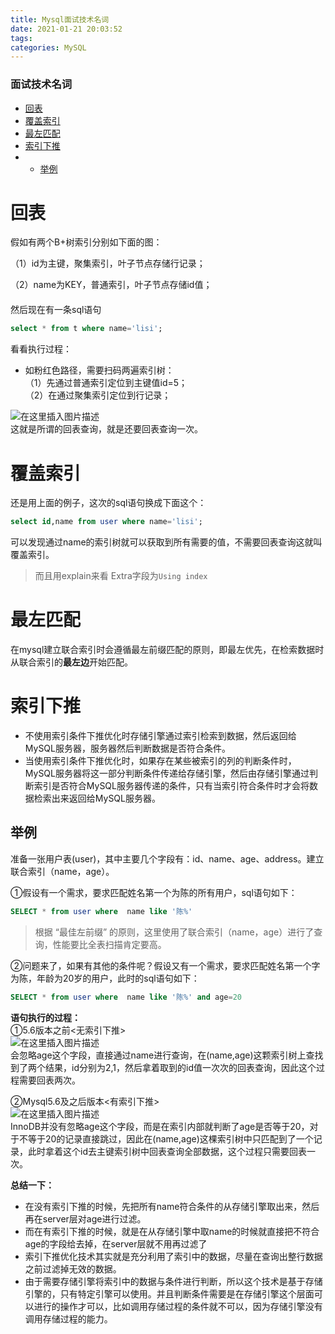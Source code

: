 ```yaml
---
title: Mysql面试技术名词
date: 2021-01-21 20:03:52
tags: 
categories: MySQL
---
```


<!--more-->

### 面试技术名词

- [回表](#_1)
- [覆盖索引](#_20)
- [最左匹配](#_32)
- [索引下推](#_36)
- - [举例](#_42)

# 回表

假如有两个B+树索引分别如下面的图：

（1）id为主键，聚集索引，叶子节点存储行记录；

（2）name为KEY，普通索引，叶子节点存储id值；  
　　  
然后现在有一条sql语句

```sql
select * from t where name='lisi';
```

看看执行过程：

- 如粉红色路径，需要扫码两遍索引树：  
  （1）先通过普通索引定位到主键值id=5；  
  （2）在通过聚集索引定位到行记录；

![在这里插入图片描述](https://img-blog.csdnimg.cn/20210121193620335.png?x-oss-process=image/watermark,type_ZmFuZ3poZW5naGVpdGk,shadow_10,text_aHR0cHM6Ly9ibG9nLmNzZG4ubmV0L3FxXzIxMDQwNTU5,size_16,color_FFFFFF,t_70)  
这就是所谓的回表查询，就是还要回表查询一次。

# 覆盖索引

还是用上面的例子，这次的sql语句换成下面这个：

```sql
select id,name from user where name='lisi';　
```

可以发现通过name的索引树就可以获取到所有需要的值，不需要回表查询这就叫覆盖索引。

> 而且用explain来看 Extra字段为`Using index`

# 最左匹配

在mysql建立联合索引时会遵循最左前缀匹配的原则，即最左优先，在检索数据时从联合索引的**最左边**开始匹配。

# 索引下推

- 不使用索引条件下推优化时存储引擎通过索引检索到数据，然后返回给MySQL服务器，服务器然后判断数据是否符合条件。
- 当使用索引条件下推优化时，如果存在某些被索引的列的判断条件时，MySQL服务器将这一部分判断条件传递给存储引擎，然后由存储引擎通过判断索引是否符合MySQL服务器传递的条件，只有当索引符合条件时才会将数据检索出来返回给MySQL服务器。

## 举例

准备一张用户表\(user\)，其中主要几个字段有：id、name、age、address。建立联合索引（name，age）。

①假设有一个需求，要求匹配姓名第一个为陈的所有用户，sql语句如下：

```sql
SELECT * from user where  name like '陈%'
```

> 根据 “最佳左前缀” 的原则，这里使用了联合索引（name，age）进行了查询，性能要比全表扫描肯定要高。  

②问题来了，如果有其他的条件呢？假设又有一个需求，要求匹配姓名第一个字为陈，年龄为20岁的用户，此时的sql语句如下：

```sql
SELECT * from user where  name like '陈%' and age=20
```

**语句执行的过程：**  
①5.6版本之前\<无索引下推>  
![在这里插入图片描述](https://img-blog.csdnimg.cn/20210121195216770.png?x-oss-process=image/watermark,type_ZmFuZ3poZW5naGVpdGk,shadow_10,text_aHR0cHM6Ly9ibG9nLmNzZG4ubmV0L3FxXzIxMDQwNTU5,size_16,color_FFFFFF,t_70)  
会忽略age这个字段，直接通过name进行查询，在\(name,age\)这颗索引树上查找到了两个结果，id分别为2,1，然后拿着取到的id值一次次的回表查询，因此这个过程需要回表两次。

②Mysql5.6及之后版本\<有索引下推>  
![在这里插入图片描述](https://img-blog.csdnimg.cn/20210121195345860.png?x-oss-process=image/watermark,type_ZmFuZ3poZW5naGVpdGk,shadow_10,text_aHR0cHM6Ly9ibG9nLmNzZG4ubmV0L3FxXzIxMDQwNTU5,size_16,color_FFFFFF,t_70)  
InnoDB并没有忽略age这个字段，而是在索引内部就判断了age是否等于20，对于不等于20的记录直接跳过，因此在\(name,age\)这棵索引树中只匹配到了一个记录，此时拿着这个id去主键索引树中回表查询全部数据，这个过程只需要回表一次。

**总结一下：**

- 在没有索引下推的时候，先把所有name符合条件的从存储引擎取出来，然后再在server层对age进行过滤。
- 而在有索引下推的时候，就是在从存储引擎中取name的时候就直接把不符合age的字段给去掉，在server层就不用再过滤了
- 索引下推优化技术其实就是充分利用了索引中的数据，尽量在查询出整行数据之前过滤掉无效的数据。
- 由于需要存储引擎将索引中的数据与条件进行判断，所以这个技术是基于存储引擎的，只有特定引擎可以使用。并且判断条件需要是在存储引擎这个层面可以进行的操作才可以，比如调用存储过程的条件就不可以，因为存储引擎没有调用存储过程的能力。